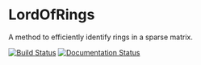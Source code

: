 # LordOfRings
A method to efficiently identify rings in a sparse matrix.

[![Build Status](https://travis-ci.com/Sara-a-r/LordOfRings.svg?branch=main)](https://travis-ci.com/Sara-a-r/LordOfRings)
[![Documentation Status](https://readthedocs.org/projects/lordofrings/badge/?version=latest)](https://lordofrings.readthedocs.io/en/latest/?badge=latest)
      
